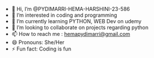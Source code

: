 - 👋 Hi, I’m @PYDIMARRI-HEMA-HARSHINI-23-586
- 👀 I’m interested in coding and programming
- 🌱 I’m currently learning PYTHON, WEB Dev on udemy
- 💞️ I’m looking to collaborate on projects regarding python
- 📫 How to reach me : hemapydimarri@gmail.com
- 😄 Pronouns: She/Her
- ⚡ Fun fact: Coding is fun

<!---
PYDIMARRI-HEMA-HARSHINI-23-586/PYDIMARRI-HEMA-HARSHINI-23-586 is a ✨ special ✨ repository because its `README.md` (this file) appears on your GitHub profile.
You can click the Preview link to take a look at your changes.
--->
